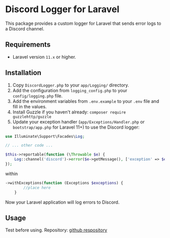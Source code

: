 # Discord Logger for Laravel

This package provides a custom logger for Laravel that sends error logs to a Discord channel.

## Requirements

- Laravel version `11.x` or higher.

## Installation

1. Copy `DiscordLogger.php` to your `app/Logging/` directory.
2. Add the configuration from `logging_config.php` to your `config/logging.php` file.
3. Add the environment variables from `.env.example` to your `.env` file and fill in the values.
4. Install Guzzle if you haven't already: `composer require guzzlehttp/guzzle`
5. Update your exception handler (`app/Exceptions/Handler.php` or `bootstrap/app.php` for Laravel 11+) to use the Discord logger:

```php
use Illuminate\Support\Facades\Log;

// ... other code ...

$this->reportable(function (\Throwable $e) {
    Log::channel('discord')->error($e->getMessage(), ['exception' => $e]);
});
```
within 
```php
->withExceptions(function (Exceptions $exceptions) {
        //place here
    }
```

Now your Laravel application will log errors to Discord.

## Usage
Test before using. 
Repository: [github respository](https://github.com/mvanhonk/laravel-post-errors-to-discord)
